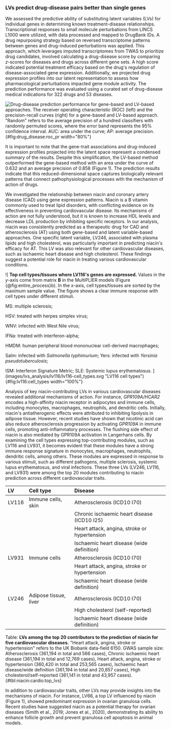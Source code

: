 ### LVs predict drug-disease pairs better than single genes

We assessed the predictive ability of substituting latent variables (LVs) for individual genes in determining known treatment-disease relationships.
Transcriptional responses to small molecule perturbations from LINCS L1000 were utilized, with data processed and mapped to DrugBank IDs.
A drug repurposing strategy based on reversed transcriptome patterns between genes and drug-induced perturbations was applied.
This approach, which leverages imputed transcriptomes from TWAS to prioritize drug candidates, involved calculating a drug-disease score by comparing $z$-scores for diseases and drugs across different gene sets.
A high score indicated potential treatment efficacy based on the drug's regulation of disease-associated gene expression.
Additionally, we projected drug expression profiles into our latent representation to assess how pharmacological perturbations impacted gene module activity.
The prediction performance was evaluated using a curated set of drug-disease medical indications for 322 drugs and 53 diseases.


![
**Drug-disease prediction performance for gene-based and LV-based approaches.**
The receiver operating characteristic (ROC) (left) and the precision-recall curves (right) for a gene-based and LV-based approach.
"Random" refers to the average precision of a hundred classifiers with randomly permuted scores, where the error band represents the 95% confidence interval.
AUC: area under the curve; AP: average precision.
](images/drug_disease_prediction/roc_pr_curves.svg "ROC-PR curves for drug-disease prediction"){#fig:drug_disease:roc_pr width="80%"}


It is important to note that the gene-trait associations and drug-induced expression profiles projected into the latent space represent a condensed summary of the results.
Despite this simplification, the LV-based method outperformed the gene-based method with an area under the curve of 0.632 and an average precision of 0.858 (Figure 1).
The prediction results indicate that this reduced-dimensional space captures biologically relevant patterns that connect pathophysiological processes with the mechanism of action of drugs.


We investigated the relationship between niacin and coronary artery disease (CAD) using gene expression patterns.
Niacin is a B vitamin commonly used to treat lipid disorders, with conflicting evidence on its effectiveness in preventing cardiovascular disease.
Its mechanisms of action are not fully understood, but it is known to increase HDL levels and decrease LDL production by inhibiting specific receptors.
In our analysis, niacin was consistently predicted as a therapeutic drug for CAD and atherosclerosis (AT) using both gene-based and latent variable-based approaches.
One specific latent variable, LV246, associated with plasma lipids and high cholesterol, was particularly important in predicting niacin's efficacy for AT.
This LV was also relevant for other cardiovascular diseases, such as ischaemic heart disease and high cholesterol.
These findings suggest a potential role for niacin in treating various cardiovascular conditions.

![
**Top cell types/tissues where LV116's genes are expressed.**
Values in the $y$-axis come from matrix $\mathbf{B}$ in the MultiPLIER models (Figure {@fig:entire_process}b).
In the $x$-axis, cell types/tissues are sorted by the maximum sample value.
The figure shows a clear immune response with cell types under different stimuli.
<!-- https://trace.ncbi.nlm.nih.gov/Traces/sra/?study=SRP045500 -->
MS: multiple sclerosis;
<!-- https://trace.ncbi.nlm.nih.gov/Traces/sra/?study=SRP045569 -->
<!-- PBMCs: peripheral blood mononuclear cells; -->
HSV: treated with herpes simplex virus;
<!-- https://trace.ncbi.nlm.nih.gov/Traces/sra/?study=SRP015670 -->
WNV: infected with West Nile virus;
<!-- https://trace.ncbi.nlm.nih.gov/Traces/sra/?study=SRP062958 -->
IFNa: treated with interferon-alpha;
<!-- https://trace.ncbi.nlm.nih.gov/Traces/sra/?study=SRP039361 -->
HMDM: human peripheral blood mononuclear cell-derived macrophages;
<!-- IPSDM: human induced pluripotent stem cell-derived macrophages; -->
<!-- https://trace.ncbi.nlm.nih.gov/Traces/sra/?study=SRP056733 -->
Salm: infected with *Salmonella typhimurium*;
Yers: infected with *Yersinia pseudotuberculosis*;
<!-- https://trace.ncbi.nlm.nih.gov/Traces/sra/?study=SRP062966 -->
ISM: Interferon Signature Metric;
SLE: Systemic lupus erythematosus.
](images/lvs_analysis/lv116/lv116-cell_types.svg "LV116 cell types"){#fig:lv116:cell_types width="100%"}



Analysis of key niacin-contributing LVs in various cardiovascular diseases revealed additional mechanisms of action.
For instance, *GPR109A/HCAR2* encodes a high-affinity niacin receptor in adipocytes and immune cells, including monocytes, macrophages, neutrophils, and dendritic cells.
Initially, niacin's antiatherogenic effects were attributed to inhibiting lipolysis in adipose tissue.
However, recent studies have shown that nicotinic acid can also reduce atherosclerosis progression by activating *GPR109A* in immune cells, promoting anti-inflammatory processes.
The flushing side effect of niacin is also mediated by GPR109A activation in Langerhans cells.
By examining the cell types expressing top-contributing modules, such as LV116 and LV931, it becomes evident that these modules have a strong immune response signature in monocytes, macrophages, neutrophils, dendritic cells, among others.
These modules are expressed in response to various stimuli, such as different pathogens, multiple sclerosis, systemic lupus erythematosus, and viral infections.
These three LVs (LV246, LV116, and LV931) were among the top 20 modules contributing to niacin prediction across different cardiovascular traits.


<!-- niacin:cardiovascular:top_lvs:start DISABLE NOW, BUT HAS TO BE ADDED THE "end" version just below to update table -->
| LV    | Cell type             | Disease                                      |
|:------|:----------------------|:---------------------------------------------|
| LV116 | Immune cells, skin    | Atherosclerosis (ICD10 I70)                  |
|       |                       | Chronic ischaemic heart disease (ICD10 I25)  |
|       |                       | Heart attack, angina, stroke or hypertension |
|       |                       | Ischaemic heart disease (wide definition)    |
| LV931 | Immune cells          | Atherosclerosis (ICD10 I70)                  |
|       |                       | Heart attack, angina, stroke or hypertension |
|       |                       | Ischaemic heart disease (wide definition)    |
| LV246 | Adipose tissue, liver | Atherosclerosis (ICD10 I70)                  |
|       |                       | High cholesterol (self-reported)             |
|       |                       | Ischaemic heart disease (wide definition)    |

Table: **LVs among the top 20 contributors to the prediction of niacin for five cardiovascular diseases.** "Heart attack, angina, stroke or hypertension" refers to the UK Biobank data-field 6150. GWAS sample size: Atherosclerosis (361,194 in total and 566 cases), Chronic ischaemic heart disease (361,194 in total and 12,769 cases), Heart attack, angina, stroke or hypertension (360,420 in total and 253,565 cases), Ischaemic heart disease/wide definition (361,194 in total and 20,857 cases), High cholesterol/self-reported (361,141 in total and 43,957 cases).  {#tbl:niacin:cardio:top_lvs}


In addition to cardiovascular traits, other LVs may provide insights into the mechanisms of niacin.
For instance, LV66, a top LV influenced by niacin (Figure 1), showed predominant expression in ovarian granulosa cells.
Recent studies have suggested niacin as a potential therapy for ovarian diseases (Smith et al., 2019; Jones et al., 2020), demonstrating its ability to enhance follicle growth and prevent granulosa cell apoptosis in animal models.
